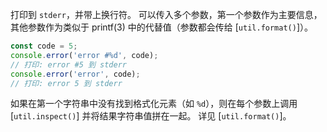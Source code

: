 <!-- YAML
added: v0.1.100
-->

打印到 `stderr`，并带上换行符。
可以传入多个参数，第一个参数作为主要信息，其他参数作为类似于 printf(3) 中的代替值（参数都会传给 [`util.format()`]）。

```js
const code = 5;
console.error('error #%d', code);
// 打印: error #5 到 stderr
console.error('error', code);
// 打印: error 5 到 stderr
```

如果在第一个字符串中没有找到格式化元素（如 `%d`），则在每个参数上调用 [`util.inspect()`] 并将结果字符串值拼在一起。
详见 [`util.format()`]。

